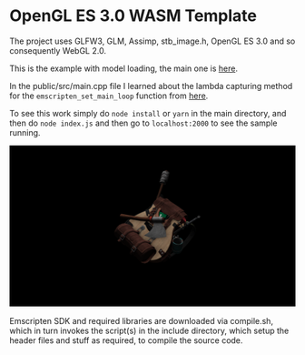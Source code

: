 # OpenGL ES 3.0 WASM Template
The project uses GLFW3, GLM, Assimp, stb_image.h, OpenGL ES 3.0 and so consequently WebGL 2.0.

This is the example with model loading, the main one is [here](https://github.com/aliabbas299792/openglWASMTemplate).

In the public/src/main.cpp file I learned about the lambda capturing method for the `emscripten_set_main_loop` function from [here](https://github.com/timhutton/opengl-canvas-wasm).

To see this work simply do `node install` or `yarn` in the main directory, and then do `node index.js` and then go to `localhost:2000` to see the sample running.

![alt text](https://github.com/aliabbas299792/openglWASMTemplate/blob/model/screenshot.png?raw=true)

Emscripten SDK and required libraries are downloaded via compile.sh, which in turn invokes the script(s) in the include directory, which setup the header files and stuff as required, to compile the source code.
